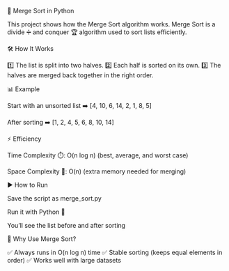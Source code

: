 📘 Merge Sort in Python

This project shows how the Merge Sort algorithm works.
Merge Sort is a divide ➗ and conquer 🏆 algorithm used to sort lists efficiently.

🛠️ How It Works

1️⃣ The list is split into two halves.
2️⃣ Each half is sorted on its own.
3️⃣ The halves are merged back together in the right order.

📊 Example

Start with an unsorted list ➡️ [4, 10, 6, 14, 2, 1, 8, 5]

After sorting ➡️ [1, 2, 4, 5, 6, 8, 10, 14]

⚡ Efficiency

Time Complexity ⏱️: O(n log n) (best, average, and worst case)

Space Complexity 💾: O(n) (extra memory needed for merging)

▶️ How to Run

Save the script as merge_sort.py

Run it with Python 🐍

You’ll see the list before and after sorting

🎯 Why Use Merge Sort?

✅ Always runs in O(n log n) time
✅ Stable sorting (keeps equal elements in order)
✅ Works well with large datasets
